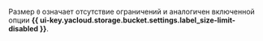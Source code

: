 Размер `0` означает отсутствие ограничений и аналогичен включенной опции **{{ ui-key.yacloud.storage.bucket.settings.label_size-limit-disabled }}**.
